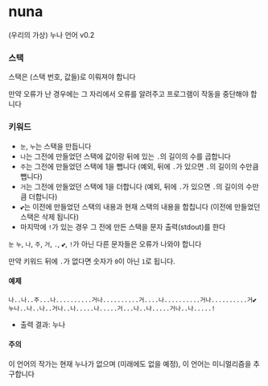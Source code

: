 # nuna
(우리의 가상) 누나 언어 v0.2

### 스택
스택은 (스택 번호, 값들)로 이뤄져야 합니다

만약 오류가 난 경우에는 그 자리에서 오류를 알려주고 프로그램이 작동을 중단해야 합니다

### 키워드
* `눈`, `누`는 스택을 만듭니다
* `나`는 그전에 만들었던 스택에 값이랑 뒤에 있는 `.`의 길이의 수를 곱합니다
* `주`는 그전에 만들었던 스택에 1을 뺍니다 (예외, 뒤에 `.`가 있으면 `.`의 길이의 수만큼 뺍니다)
* `거`는 그전에 만들었던 스택에 1을 더합니다 (예외, 뒤에 `.`가 있으면 `.`의 길이의 수만큼 더합니다)
* `💕`는 이전에 만들었던 스택의 내용과 현재 스택의 내용을 합칩니다 (이전에 만들었던 스택은 삭제 됩니다)
* 마지막에 `!`가 있는 경우 그 전에 만든 스택을 문자 출력(stdout)를 한다

`눈` `누`, `나`, `주`, `거`, `.`, `💕`, `!`가 아닌 다른 문자들은 오류가 나와야 합니다

만약 키워드 뒤에 `.`가 없다면 숫자가 `0`이 아닌 `1`로 됩니다.

#### 예제
```
나..나..주...나..........거나..........거....나..........거나..........거💕
누나..나..나..거나..나.....나.....거...나..나.....거나..나.....!
```
* 출력 결과: 누나


#### 주의
이 언어의 작가는 현재 누나가 없으며 (미래에도 없을 예정), 이 언어는 미니멀리즘을 추구합니다
